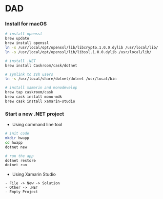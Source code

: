 # DAD

### Install for macOS

```sh
# install openssl
brew update
brew install openssl
ln -s /usr/local/opt/openssl/lib/libcrypto.1.0.0.dylib /usr/local/lib/
ln -s /usr/local/opt/openssl/lib/libssl.1.0.0.dylib /usr/local/lib/

# install .NET
brew install Caskroom/cask/dotnet

# symlink to zsh users
ln -s /usr/local/share/dotnet/dotnet /usr/local/bin

# install xamarin and monodevelop
brew tap caskroom/cask
brew cask install mono-mdk
brew cask install xamarin-studio
```

### Start a new .NET  project

* Using command line tool
```sh
# init code
mkdir hwapp
cd hwapp
dotnet new

# run the app
dotnet restore
dotnet run
```

*  Using Xamarin Studio
```
- File -> New -> Solution
- Other -> .NET
- Empty Project
```

